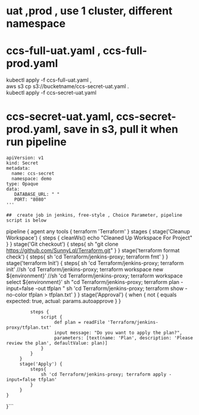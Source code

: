 # uat ,prod , use 1 cluster, different namespace

# ccs-full-uat.yaml , ccs-full-prod.yaml

kubectl apply -f ccs-full-uat.yaml ,    
aws s3 cp s3://bucketname/ccs-secret-uat.yaml   .          
kubectl apply -f ccs-secret-uat.yaml    

# ccs-secret-uat.yaml, ccs-secret-prod.yaml, save in s3, pull it when run pipeline 
```
apiVersion: v1
kind: Secret
metadata:
  name: ccs-secret
  namespace: demo
type: Opaque
data:
   DATABASE_URL: " "
   PORT: "8080" 
'''

##  create job in jenkins, free-style , Choice Parameter, pipeline script is below
```
pipeline {
    agent any
    tools {
          terraform 'Terraform'
    }
    stages {
         stage('Cleanup Workspace') {
            steps {
                 cleanWs()
              echo "Cleaned Up Workspace For Project"
             }
         }
         stage('Git checkout') {
          steps{
                  sh "git clone https://github.com/SunnyLql/Terraform.git"
          }
         }
         stage('terraform format check') {
             steps{
                 sh 'cd Terraform/jenkins-proxy; terraform fmt'
            }
        }
        stage('terraform Init') {
            steps{
                sh 'cd Terraform/jenkins-proxy; terraform init'
                //sh 'cd Terraform/jenkins-proxy; terraform workspace new ${environment}'
                //sh 'cd Terraform/jenkins-proxy; terraform workspace select ${environment}'
                sh "cd Terraform/jenkins-proxy; terraform plan -input=false -out tfplan "
                sh 'cd Terraform/jenkins-proxy; terraform show -no-color tfplan > tfplan.txt'
            }
        }
         stage('Approval') {
             when {
                 not {
                      equals expected: true, actual: params.autoapprove
                 }
             }

             steps {
                 script {
                      def plan = readFile 'Terraform/jenkins-proxy/tfplan.txt'
                      input message: "Do you want to apply the plan?",
                      parameters: [text(name: 'Plan', description: 'Please review the plan', defaultValue: plan)]
                 }
             }        
         }
         stage('Apply') {
             steps{
                 sh 'cd Terraform/jenkins-proxy; terraform apply -input=false tfplan'
             }
         }
    }
}```

